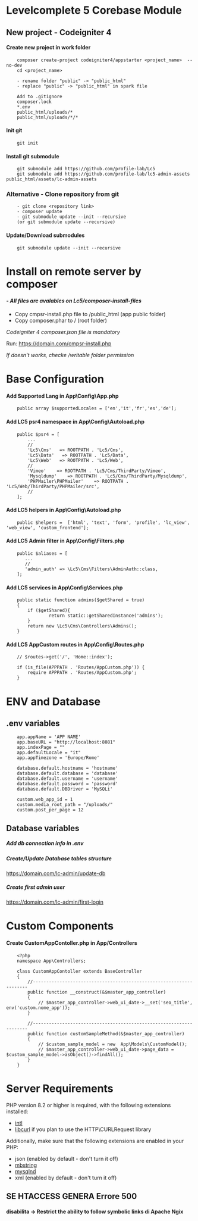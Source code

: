 # Levelcomplete 5 Corebase Module

## New project - Codeigniter 4

#### Create new project in work folder
        composer create-project codeigniter4/appstarter <project_name>  --no-dev
        cd <project_name>

        - rename folder "public" -> "public_html"
        - replace "public" -> "public_html" in spark file 

        Add to .gitignore
        composer.lock
        *.env
        public_html/uploads/*
        public_html/uploads/*/*

#### Init git

        git init

#### Install git submodule

        git submodule add https://github.com/profile-lab/Lc5
        git submodule add https://github.com/profile-lab/lc5-admin-assets public_html/assets/lc-admin-assets


### Alternative - Clone repository from git

        - git clone <repository link>
        - composer update
        - git submodule update --init --recursive 
        (or git submodule update --recursive)

#### Update/Download submodules 

        git submodule update --init --recursive

#
# Install on remote server by composer
#### *- All files are avalables on Lc5/composer-install-files*

- Copy cmpsr-install.php file to /public_html (app public folder)
- Copy composer.phar to / (root folder)

*Codeigniter 4 composer.json file is mandatory* 

Run: https://domain.com/cmpsr-install.php
 
*If doesn't works, checke /writable folder permission*




#
# Base Configuration 

#### Add Supported Lang in App\Config\App.php

        public array $supportedLocales = ['en','it','fr','es','de'];

#### Add LC5 psr4 namespace in App\Config\Autoload.php
        
        public $psr4 = [
            ...
            //
            'Lc5\Cms'   => ROOTPATH . 'Lc5/Cms',
            'Lc5\Data'   => ROOTPATH . 'Lc5/Data',
            'Lc5\Web'   => ROOTPATH . 'Lc5/Web',
            //
            'Vimeo'    => ROOTPATH . 'Lc5/Cms/ThirdParty/Vimeo',
            'Mysqldump'    => ROOTPATH . 'Lc5/Cms/ThirdParty/Mysqldump',
            'PHPMailer\PHPMailer'    => ROOTPATH . 'Lc5/Web/ThirdParty/PHPMailer/src',
            //
        ];

#### Add LC5 helpers in App\Config\Autoload.php
        
        public $helpers =  ['html', 'text', 'form', 'profile', 'lc_view', 'web_view', 'custom_frontend'];


#### Add LC5 Admin filter in App\Config\Filters.php
        
        public $aliases = [
           ...
           //
           'admin_auth'	=> \Lc5\Cms\Filters\AdminAuth::class,
        ];


#### Add LC5 services in App\Config\Services.php

        public static function admins($getShared = true)
        {
            if ($getShared){
                    return static::getSharedInstance('admins');
            }
            return new \Lc5\Cms\Controllers\Admins();
        }

#### Add LC5 AppCustom routes in App\Config\Routes.php

        // $routes->get('/', 'Home::index');

        if (is_file(APPPATH . 'Routes/AppCustom.php')) {
            require APPPATH . 'Routes/AppCustom.php';
        }

#
# ENV and Database

## .env variables

        app.appName = 'APP NAME'
        app.baseURL = "http://localhost:8081"
        app.indexPage = ""
        app.defaultLocale = "it"
        app.appTimezone = 'Europe/Rome'

        database.default.hostname = 'hostname'
        database.default.database = 'database'
        database.default.username = 'username'
        database.default.password = 'password'
        database.default.DBDriver = 'MySQLi'

        custom.web_app_id = 1
        custom.media_root_path = "/uploads/"
        custom.post_per_page = 12

## Database variables

##### Add db connection info in .env 

##### Create/Update Database tables structure 
https://domain.com/lc-admin/update-db

##### Create first admin user
https://domain.com/lc-admin/first-login

#
# Custom Components

#### Create CustomAppContoller.php in App/Controllers

        <?php
        namespace App\Controllers;

        class CustomAppContoller extends BaseController
        {
            //--------------------------------------------------------------------
            public function __construct(&$master_app_controller)
            {
                // $master_app_controller->web_ui_date->__set('seo_title', env('custom.nome_app'));
            }
    
            //--------------------------------------------------------------------
            public function customSampleMethod(&$master_app_controller)
            {
                // $custom_sample_model = new  App\Models\CustomModel();
                // $master_app_controller->web_ui_date->page_data = $custom_sample_model->asObject()->findAll();
            }
        }



#
# Server Requirements

PHP version 8.2 or higher is required, with the following extensions installed:

- [intl](http://php.net/manual/en/intl.requirements.php)
- [libcurl](http://php.net/manual/en/curl.requirements.php) if you plan to use the HTTP\CURLRequest library

Additionally, make sure that the following extensions are enabled in your PHP:

- json (enabled by default - don't turn it off)
- [mbstring](http://php.net/manual/en/mbstring.installation.php)
- [mysqlnd](http://php.net/manual/en/mysqlnd.install.php)
- xml (enabled by default - don't turn it off)

## SE HTACCESS GENERA Errore 500 
#### disabilita -> Restrict the ability to follow symbolic links di Apache Ngix 